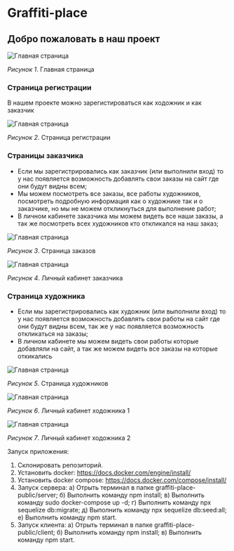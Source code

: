# Graffiti-place

## Добро пожаловать в наш проект

![Главная страница](https://github.com/SergeyNartov/graffiti-place-public/blob/master/readme-file/screenshot_1.png?raw=true)

*Рисунок 1*. Главная страница

### Страница регистрации

В нашем проекте можно зарегистироваться как ходожник и как заказчик

![Главная страница](https://github.com/SergeyNartov/graffiti-place-public/blob/master/readme-file/screenshot_2.png?raw=true)

*Рисунок 2*. Страница регистрации

### Страницы заказчика

* Если мы зарегистрировались как заказчик (или выполнили вход) то у нас появляется возможность добавлять свои заказы на сайт где они будут видны всем;
* Мы можем посмотреть все заказы, все работы художников, посмотреть подробную информация как о художнике так и о заказчике, но мы не можем откликнуться для выполнение работ;
* В личном кабинете заказчика мы можем видеть все наши заказы, а так же посмотреть всех художников кто откликался на наш заказ;

![Главная страница](https://github.com/SergeyNartov/graffiti-place-public/blob/master/readme-file/screenshot_3.png?raw=true)

*Рисунок 3*. Страница заказов

![Главная страница](https://github.com/SergeyNartov/graffiti-place-public/blob/master/readme-file/screenshot_4.png?raw=true)

*Рисунок 4*. Личный кабинет заказчика

### Страница художника

* Если мы зарегистрировались как художник (или выполнили вход) то у нас появляется возможность добавлять свои работы на сайт где они будут видны всем, так же у нас появляется возможность откликаться на заказы;
* В личном кабинете мы можем видеть свои работы которые добавляли на сайт, а так же можем видеть все заказы на которые откикались

![Главная страница](https://github.com/SergeyNartov/graffiti-place-public/blob/master/readme-file/screenshot_5.png?raw=true)

*Рисунок 5*. Страница художников

![Главная страница](https://github.com/SergeyNartov/graffiti-place-public/blob/master/readme-file/screenshot_6.png?raw=true)

*Рисунок 6*. Личный кабинет ходожника 1

![Главная страница](https://github.com/SergeyNartov/graffiti-place-public/blob/master/readme-file/screenshot_7.png?raw=true)

*Рисунок 7*. Личный кабинет ходожника 2 

Запуск приложения:
1. Склонировать репозиторий.
2. Установить docker: https://docs.docker.com/engine/install/
3. Установить docker compose: https://docs.docker.com/compose/install/
4. Запуск сервера:
  а) Отрыть терминал в папке  graffiti-place-public/server;
  б) Выполнить команду npm install;
  в) Выполнить команду sudo docker-compose up -d;
  г) Выполнить команду npx sequelize db:migrate;
  д) Выполнить команду npx sequelize db:seed:all;
  е) Выполнить команду npm start.
3. Запуск клиента:
  а) Отрыть терминал в папке  graffiti-place-public/client;
  б) Выполнить команду npm install;
  в) Выполнить команду npm start.









